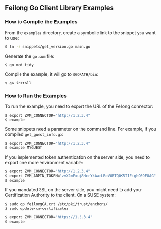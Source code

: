 ## Feilong Go Client Library Examples


### How to Compile the Examples

From the `examples` directory, create a symbolic link to the snippet you want to use:

```bash
$ ln -s snippets/get_version.go main.go
```

Generate the `go.sum` file:

```bash
$ go mod tidy
```

Compile the example, it will go to `$GOPATH/bin`:

```bash
$ go install
```


### How to Run the Examples

To run the example, you need to export the URL of the Feilong connector:

```bash
$ export ZVM_CONNECTOR="http://1.2.3.4"
$ example
```

Some snippets need a parameter on the command line. For example, if you compiled `get_guest_info.go`:

```bash
$ export ZVM_CONNECTOR="http://1.2.3.4"
$ example MYGUEST
```

If you implemented token authentication on the server side, you need to export one more environment variable:

```bash
$ export ZVM_CONNECTOR="http://1.2.3.4"
$ export ZVM_ADMIN_TOKEN="zvX2mFxuj8HcrYkAacLReV0RTQ0K5IIEighOR9F8AG"
$ example
```

If you mandated SSL on the server side, you might need to add your Certification Authority to the client. On a SUSE system:

```bash
$ sudo cp feilongCA.crt /etc/pki/trust/anchors/
$ sudo update-ca-certificates

$ export ZVM_CONNECTOR="https://1.2.3.4"
$ example
```
